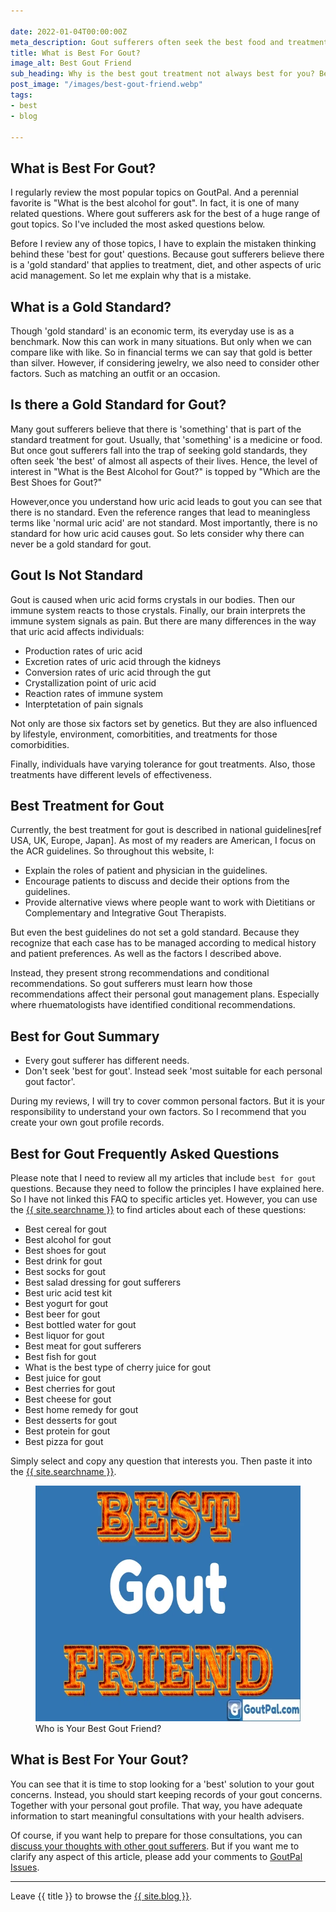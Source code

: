 ```yaml
---

date: 2022-01-04T00:00:00Z
meta_description: Gout sufferers often seek the best food and treatment for gout. But how can you tell which is best for you? Learn the factors that affect your best treatment.
title: What is Best For Gout?
image_alt: Best Gout Friend
sub_heading: Why is the best gout treatment not always best for you? Because you are not every other gout sufferer!
post_image: "/images/best-gout-friend.webp"
tags:
- best
- blog

---
```


<h2 id="intro">What is Best For Gout?</h2>

I regularly review the most popular topics on GoutPal. And a perennial favorite is "What is the best alcohol for gout". In fact, it is one of many related questions. Where gout sufferers ask for the best of a huge range of gout topics. So I've included the most asked questions below.

Before I review any of those topics, I have to explain the mistaken thinking behind these 'best for gout' questions. Because gout sufferers believe there is a 'gold standard' that applies to treatment, diet, and other aspects of uric acid management. So let me explain why that is a mistake.

<h2 id="gold">What is a Gold Standard?</h2>

Though 'gold standard' is an economic term, its everyday use is as a benchmark. Now this can work in many situations. But only when we can compare like with like. So in financial terms we can say that gold is better than silver. However, if considering jewelry, we also need to consider other factors. Such as matching an outfit or an occasion.

<h2 id="gout">Is there a Gold Standard for Gout?</h2>

Many gout sufferers believe that there is 'something' that is part of the standard treatment for gout. Usually, that 'something' is a medicine or food. But once gout sufferers fall into the trap of seeking gold standards, they often seek 'the best' of almost all aspects of their lives. Hence, the level of interest in "What is the Best Alcohol for Gout?" is topped by "Which are the Best Shoes for Gout?"

However,once you understand how uric acid leads to gout you can see that there is no standard. Even the reference ranges that lead to meaningless terms like 'normal uric acid' are not standard. Most importantly, there is no standard for how uric acid causes gout. So lets consider why there can never be a gold standard for gout.

<h2 id="diff">Gout Is Not Standard</h2>

Gout is caused when uric acid forms crystals in our bodies. Then our immune system reacts to those crystals. Finally, our brain interprets the immune system signals as pain. But there are many differences in the way that uric acid affects individuals:

- Production rates of uric acid
- Excretion rates of uric acid through the kidneys
- Conversion rates of uric acid through the gut
- Crystallization point of uric acid
- Reaction rates of immune system
- Interptetation of pain signals

Not only are those six factors set by genetics. But they are also influenced by lifestyle, environment, comorbitities, and treatments for those comorbidities.

Finally, individuals have varying tolerance for gout treatments. Also, those treatments have different levels of effectiveness.

<h2 id="best">Best Treatment for Gout</h2>

Currently, the best treatment for gout is described in national guidelines[ref USA, UK, Europe, Japan]. As most of my readers are American, I focus on the ACR guidelines. So throughout this website, I:
- Explain the roles of patient and physician in the guidelines.
- Encourage patients to discuss and decide their options from the guidelines.
- Provide alternative views where people want to work with Dietitians or Complementary and Integrative Gout Therapists.

But even the best guidelines do not set a gold standard. Because they recognize that each case has to be managed according to medical history and patient preferences. As well as the factors I described above.

Instead, they present strong recommendations and conditional recommendations. So gout sufferers must learn how those recommendations affect their personal gout management plans. Especially where rhuematologists have identified conditional recommendations.

<h2 id="summary">Best for Gout Summary</h2>

- Every gout sufferer has different needs.
- Don't seek 'best for gout'. Instead seek 'most suitable for each personal gout factor'.

During my reviews, I will try to cover common personal factors. But it is your responsibility to understand your own factors. So I recommend that you create your own gout profile records.

<h2 id="faq">Best for Gout Frequently Asked Questions</h2>

Please note that I need to review all my articles that include `best for gout` questions. Because they need to follow the principles I have explained here. So I have not linked this FAQ to specific articles yet. However, you can use the <a href="{{ site.searchurl }}">{{ site.searchname }}</a> to find articles about each of these questions:

- Best cereal for gout
- Best alcohol for gout
- Best shoes for gout
- Best drink for gout
- Best socks for gout
- Best salad dressing for gout sufferers
- Best uric acid test kit
- Best yogurt for gout
- Best beer for gout
- Best bottled water for gout
- Best liquor for gout
- Best meat for gout sufferers
- Best fish for gout
- What is the best type of cherry juice for gout
- Best juice for gout
- Best cherries for gout
- Best cheese for gout
- Best home remedy for gout
- Best desserts for gout
- Best protein for gout
- Best pizza for gout

Simply select and copy any question that interests you. Then paste it into the <a href="{{ site.searchurl }}">{{ site.searchname }}</a>.

<figure class="inner">
<img src="/images/best-gout-friend.webp" alt="Best Gout Friend"  width="610" height="377">
  <figcaption>Who is Your Best Gout Friend?</figcaption>
</figure>

<h2 id="next">What is Best For Your Gout?</h2>

You can see that it is time to stop looking for a 'best' solution to your gout concerns. Instead, you should start keeping records of your gout concerns. Together with your personal gout profile. That way, you have adequate information to start meaningful consultations with your health advisers.

Of course, if you want help to prepare for those consultations, you can <a href="{{ site.social_links.github }}discussions">discuss your thoughts with other gout sufferers</a>. But if you want me to clarify any aspect of this article, please add your comments to <a href="{{ site.social_links.github }}issues/">GoutPal Issues</a>.

***

Leave {{ title }} to browse the <a href="/blog">{{ site.blog }}</a>.